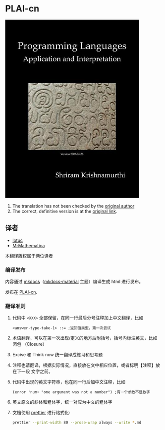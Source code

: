 # PLAI-cn

![](./docs/imgs/PLAI-cover.jpg)

1. The translation has not been checked by the
   <a href="mailto:shriram@gmail.com" target="_top">original author</a>
2. The correct, definitive version is at the
   [original link](http://cs.brown.edu/courses/cs173/2012/book/index.html).

## 译者

- [lotuc](https://github.com/lotuc)
- [MrMathematica](https://github.com/mrmathematica)

本翻译版权属于两位译者

### 编译发布

内容通过
[mkdocs](https://github.com/mkdocs/mkdocs)（[mkdocs-material](https://github.com/squidfunk/mkdocs-material)
主题）编译生成 html 进行发布。

发布在 [PLAI-cn](https://lotuc.github.io/PLAI-cn).

### 翻译准则

1. 代码中 `<XXX>` 全部保留，在同一行最后分号注释加上中文翻译，比如

   ```
   <answer-type-take-1> ::= ;返回值类型，第一次尝试
   ```

2. 术语翻译，可以在第一次出现/定义的地方后附括号，括号内标注英文，比如闭包
   （Closure）
3. Excise 和 Think now 统一翻译成练习和思考题
4. 注释也请翻译，根据实际情况，直接放在文中相应位置，或者标明【注释】放在下一段
   文字之前。
5. 代码中出现的英文字符串，也在同一行后加中文注释，比如

   ```
   (error 'num+ "one argument was not a number") ;有一个参数不是数字
   ```

6. 英文原文的斜体和粗体字，统一对应为中文的粗体字
7. 文档使用 [prettier](https://prettier.io/) 进行格式化:

   ```bash
   prettier --print-width 80 --prose-wrap always --write *.md
   ```
